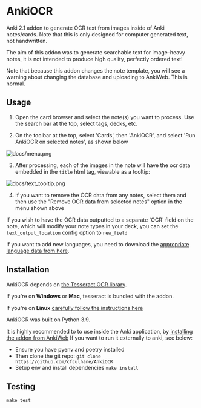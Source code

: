 # AnkiOCR

Anki 2.1 addon to generate OCR text from images inside of Anki notes/cards. Note that this is only designed for computer generated text, not handwritten.

The aim of this addon was to generate searchable text for image-heavy notes, it is not intended to produce high quality, perfectly ordered text!

Note that because this addon changes the note template, you will see a warning about changing the database and uploading to AnkiWeb. This is normal.

## Usage

1. Open the card browser and select the note(s) you want to process. Use the search bar at the top, select tags, decks, etc.

2. On the toolbar at the top, select 'Cards', then 'AnkiOCR', and select 'Run AnkiOCR on selected notes', as shown below

![docs/menu.png](docs/menu.png)

3. After processing, each of the images in the note will have the ocr data embedded in the `title` html tag, viewable as a tooltip:

![docs/text_tooltip.png](docs/text_tooltip.png)

4. If you want to remove the OCR data from any notes, select them and then use the "Remove OCR data from selected notes" option in the menu shown above

If you wish to have the OCR data outputted to a separate 'OCR' field on the note, which will modify your note types in your deck, you can set the `text_output_location` config option to `new_field`

If you want to add new languages, you need to download the [appropriate language data from here](https://github.com/tesseract-ocr/tessdata).

## Installation

AnkiOCR depends on [the Tesseract OCR library](https://github.com/tesseract-ocr/tesseract).

If you're on **Windows** or **Mac**, tesseract is bundled with the addon.

If you're on **Linux** [carefully follow the instructions here](https://tesseract-ocr.github.io/tessdoc/Home.html)

AnkiOCR was built on Python 3.9.

It is highly recommended to to use inside the Anki application, by [installing the addon from AnkiWeb](https://ankiweb.net/shared/info/450181164)
If you want to run it externally to anki, see below:

- Ensure you have pyenv and poetry installed
- Then clone the git repo:
    `git clone https://github.com/cfculhane/AnkiOCR`
- Setup env and install dependencies
     `make install`

## Testing

`make test`
